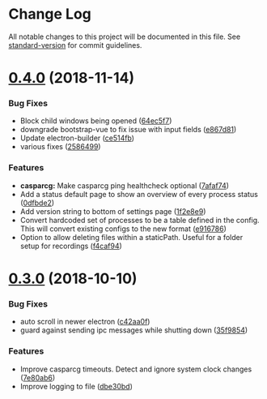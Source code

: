 # Change Log

All notable changes to this project will be documented in this file. See [standard-version](https://github.com/conventional-changelog/standard-version) for commit guidelines.

<a name="0.4.0"></a>
# [0.4.0](https://github.com/nrkno/tv-automation-casparcg-launcher/compare/v0.3.0...v0.4.0) (2018-11-14)


### Bug Fixes

* Block child windows being opened ([64ec5f7](https://github.com/nrkno/tv-automation-casparcg-launcher/commit/64ec5f7))
* downgrade bootstrap-vue to fix issue with input fields ([e867d81](https://github.com/nrkno/tv-automation-casparcg-launcher/commit/e867d81))
* Update electron-builder ([ce514fb](https://github.com/nrkno/tv-automation-casparcg-launcher/commit/ce514fb))
* various fixes ([2586499](https://github.com/nrkno/tv-automation-casparcg-launcher/commit/2586499))


### Features

* **casparcg:** Make casparcg ping healthcheck optional ([7afaf74](https://github.com/nrkno/tv-automation-casparcg-launcher/commit/7afaf74))
* Add a status default page to show an overview of every process status ([0dfbde2](https://github.com/nrkno/tv-automation-casparcg-launcher/commit/0dfbde2))
* Add version string to bottom of settings page ([1f2e8e9](https://github.com/nrkno/tv-automation-casparcg-launcher/commit/1f2e8e9))
* Convert hardcoded set of processes to be a table defined in the config. This will convert existing configs to the new format ([e916786](https://github.com/nrkno/tv-automation-casparcg-launcher/commit/e916786))
* Option to allow deleting files within a staticPath. Useful for a folder setup for recordings ([f4caf94](https://github.com/nrkno/tv-automation-casparcg-launcher/commit/f4caf94))



<a name="0.3.0"></a>
# [0.3.0](https://github.com/nrkno/tv-automation-casparcg-launcher/compare/v0.2.0...v0.3.0) (2018-10-10)


### Bug Fixes

* auto scroll in newer electron ([c42aa0f](https://github.com/nrkno/tv-automation-casparcg-launcher/commit/c42aa0f))
* guard against sending ipc messages while shutting down ([35f9854](https://github.com/nrkno/tv-automation-casparcg-launcher/commit/35f9854))


### Features

* Improve casparcg timeouts. Detect and ignore system clock changes ([7e80ab6](https://github.com/nrkno/tv-automation-casparcg-launcher/commit/7e80ab6))
* Improve logging to file ([dbe30bd](https://github.com/nrkno/tv-automation-casparcg-launcher/commit/dbe30bd))

